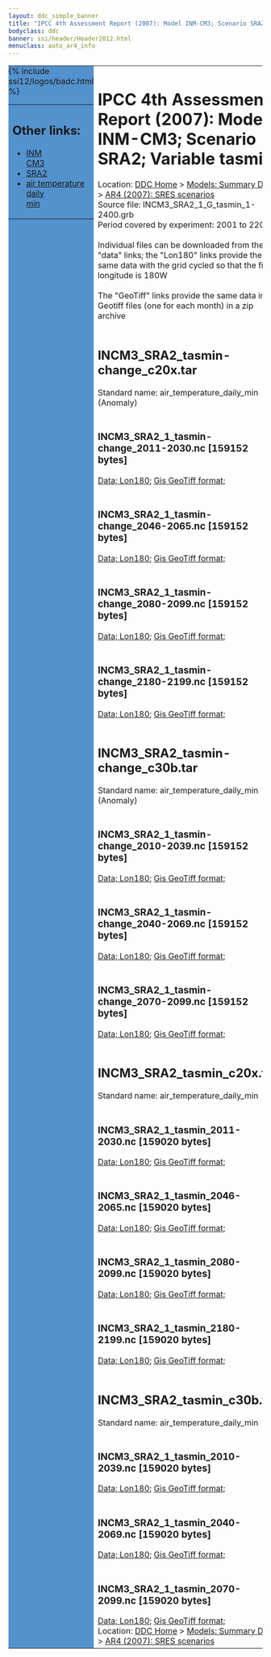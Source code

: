 ```yaml
---
layout: ddc_simple_banner
title: "IPCC 4th Assessment Report (2007): Model INM-CM3; Scenario SRA2; Variable tasmin"
bodyclass: ddc
banner: ssi/header/Header2012.html
menuclass: auto_ar4_info
---
```



<table width="100%" border="0" cellspacing="0" cellpadding="0" style="border-collapse: collapse;">
<tr style="margin:0;padding:0;border:0;">
<td style="margin:0;padding:0;border:0;height:1pt;width:150pt;background:#5492CD;" valign="top" >

<div id="lh-col2" class="auto_ar4_info">
<table class="menumain" bgcolor="#5492CD" cellspacing="0" width="100%" border="0">
<tr><td>
<h2> Other links:</h2>
<ul>
<li><a href="/auto/ar4/model-INM-CM3.html">INM<br/>CM3</a></li>
<li><a href="/auto/ar4/scenario-SRA2.html">SRA2</a></li>
<li><a href="/auto/ar4/var-air_temperature_daily_min.html">air temperature daily<br/> min</a></li>
</ul>
</td></tr>
{% include ssi12/logos/badc.html %}
</table>
</div>
</td>
<td><h1>IPCC 4th Assessment Report (2007): Model INM-CM3; Scenario SRA2; Variable tasmin</h1>

<!-- Breadcrumb1 -->
<div id="breadcrumb1" align="left">
Location: <a href="/index.html">DDC Home</a> > <a href="/sim/gcm_clim/">Models: Summary Data</a>
> <a href="/sim/gcm_clim/SRES_AR4/index.html">AR4 (2007): SRES scenarios</a>
</div>
<!-- End of Breadcrumb1 -->Source file: INCM3_SRA2_1_G_tasmin_1-2400.grb
<br/>
Period covered by experiment: 2001 to 2200<br/>
<br/>Individual files can be downloaded from the "data" links; the "Lon180" links provide the same data
         with the grid cycled so that the first longitude is 180W<br/>
<br/>The "GeoTiff" links provide the same data in 12 Geotiff files (one for each month)
          in a zip archive<br/>
<br/><h2>INCM3_SRA2_tasmin-change_c20x.tar</h2>
Standard name: air_temperature_daily_min (Anomaly)<br>
<br/><h3>INCM3_SRA2_1_tasmin-change_2011-2030.nc [159152 bytes]</h3>
<a href="/cgi-bin/downl/ar4_nc/tasmin/INCM3_SRA2_1_tasmin-change_2011-2030.nc">Data; </a><a href="/cgi-bin/downl/ar4_nc/tasmin/INCM3_SRA2_1_tasmin-change_2011-2030.cyto180.nc"> Lon180</a>; <a href="/cgi-bin/downl/ar4_tif/tasmin/INCM3_SRA2_1_tasmin-change_2011-2030.zip">Gis GeoTiff format; </a><br/>
<br/><h3>INCM3_SRA2_1_tasmin-change_2046-2065.nc [159152 bytes]</h3>
<a href="/cgi-bin/downl/ar4_nc/tasmin/INCM3_SRA2_1_tasmin-change_2046-2065.nc">Data; </a><a href="/cgi-bin/downl/ar4_nc/tasmin/INCM3_SRA2_1_tasmin-change_2046-2065.cyto180.nc"> Lon180</a>; <a href="/cgi-bin/downl/ar4_tif/tasmin/INCM3_SRA2_1_tasmin-change_2046-2065.zip">Gis GeoTiff format; </a><br/>
<br/><h3>INCM3_SRA2_1_tasmin-change_2080-2099.nc [159152 bytes]</h3>
<a href="/cgi-bin/downl/ar4_nc/tasmin/INCM3_SRA2_1_tasmin-change_2080-2099.nc">Data; </a><a href="/cgi-bin/downl/ar4_nc/tasmin/INCM3_SRA2_1_tasmin-change_2080-2099.cyto180.nc"> Lon180</a>; <a href="/cgi-bin/downl/ar4_tif/tasmin/INCM3_SRA2_1_tasmin-change_2080-2099.zip">Gis GeoTiff format; </a><br/>
<br/><h3>INCM3_SRA2_1_tasmin-change_2180-2199.nc [159152 bytes]</h3>
<a href="/cgi-bin/downl/ar4_nc/tasmin/INCM3_SRA2_1_tasmin-change_2180-2199.nc">Data; </a><a href="/cgi-bin/downl/ar4_nc/tasmin/INCM3_SRA2_1_tasmin-change_2180-2199.cyto180.nc"> Lon180</a>; <a href="/cgi-bin/downl/ar4_tif/tasmin/INCM3_SRA2_1_tasmin-change_2180-2199.zip">Gis GeoTiff format; </a><br/>
<br/><h2>INCM3_SRA2_tasmin-change_c30b.tar</h2>
Standard name: air_temperature_daily_min (Anomaly)<br>
<br/><h3>INCM3_SRA2_1_tasmin-change_2010-2039.nc [159152 bytes]</h3>
<a href="/cgi-bin/downl/ar4_nc/tasmin/INCM3_SRA2_1_tasmin-change_2010-2039.nc">Data; </a><a href="/cgi-bin/downl/ar4_nc/tasmin/INCM3_SRA2_1_tasmin-change_2010-2039.cyto180.nc"> Lon180</a>; <a href="/cgi-bin/downl/ar4_tif/tasmin/INCM3_SRA2_1_tasmin-change_2010-2039.zip">Gis GeoTiff format; </a><br/>
<br/><h3>INCM3_SRA2_1_tasmin-change_2040-2069.nc [159152 bytes]</h3>
<a href="/cgi-bin/downl/ar4_nc/tasmin/INCM3_SRA2_1_tasmin-change_2040-2069.nc">Data; </a><a href="/cgi-bin/downl/ar4_nc/tasmin/INCM3_SRA2_1_tasmin-change_2040-2069.cyto180.nc"> Lon180</a>; <a href="/cgi-bin/downl/ar4_tif/tasmin/INCM3_SRA2_1_tasmin-change_2040-2069.zip">Gis GeoTiff format; </a><br/>
<br/><h3>INCM3_SRA2_1_tasmin-change_2070-2099.nc [159152 bytes]</h3>
<a href="/cgi-bin/downl/ar4_nc/tasmin/INCM3_SRA2_1_tasmin-change_2070-2099.nc">Data; </a><a href="/cgi-bin/downl/ar4_nc/tasmin/INCM3_SRA2_1_tasmin-change_2070-2099.cyto180.nc"> Lon180</a>; <a href="/cgi-bin/downl/ar4_tif/tasmin/INCM3_SRA2_1_tasmin-change_2070-2099.zip">Gis GeoTiff format; </a><br/>
<br/><h2>INCM3_SRA2_tasmin_c20x.tar</h2>
Standard name: air_temperature_daily_min<br>
<br/><h3>INCM3_SRA2_1_tasmin_2011-2030.nc [159020 bytes]</h3>
<a href="/cgi-bin/downl/ar4_nc/tasmin/INCM3_SRA2_1_tasmin_2011-2030.nc">Data; </a><a href="/cgi-bin/downl/ar4_nc/tasmin/INCM3_SRA2_1_tasmin_2011-2030.cyto180.nc"> Lon180</a>; <a href="/cgi-bin/downl/ar4_tif/tasmin/INCM3_SRA2_1_tasmin_2011-2030.zip">Gis GeoTiff format; </a><br/>
<br/><h3>INCM3_SRA2_1_tasmin_2046-2065.nc [159020 bytes]</h3>
<a href="/cgi-bin/downl/ar4_nc/tasmin/INCM3_SRA2_1_tasmin_2046-2065.nc">Data; </a><a href="/cgi-bin/downl/ar4_nc/tasmin/INCM3_SRA2_1_tasmin_2046-2065.cyto180.nc"> Lon180</a>; <a href="/cgi-bin/downl/ar4_tif/tasmin/INCM3_SRA2_1_tasmin_2046-2065.zip">Gis GeoTiff format; </a><br/>
<br/><h3>INCM3_SRA2_1_tasmin_2080-2099.nc [159020 bytes]</h3>
<a href="/cgi-bin/downl/ar4_nc/tasmin/INCM3_SRA2_1_tasmin_2080-2099.nc">Data; </a><a href="/cgi-bin/downl/ar4_nc/tasmin/INCM3_SRA2_1_tasmin_2080-2099.cyto180.nc"> Lon180</a>; <a href="/cgi-bin/downl/ar4_tif/tasmin/INCM3_SRA2_1_tasmin_2080-2099.zip">Gis GeoTiff format; </a><br/>
<br/><h3>INCM3_SRA2_1_tasmin_2180-2199.nc [159020 bytes]</h3>
<a href="/cgi-bin/downl/ar4_nc/tasmin/INCM3_SRA2_1_tasmin_2180-2199.nc">Data; </a><a href="/cgi-bin/downl/ar4_nc/tasmin/INCM3_SRA2_1_tasmin_2180-2199.cyto180.nc"> Lon180</a>; <a href="/cgi-bin/downl/ar4_tif/tasmin/INCM3_SRA2_1_tasmin_2180-2199.zip">Gis GeoTiff format; </a><br/>
<br/><h2>INCM3_SRA2_tasmin_c30b.tar</h2>
Standard name: air_temperature_daily_min<br>
<br/><h3>INCM3_SRA2_1_tasmin_2010-2039.nc [159020 bytes]</h3>
<a href="/cgi-bin/downl/ar4_nc/tasmin/INCM3_SRA2_1_tasmin_2010-2039.nc">Data; </a><a href="/cgi-bin/downl/ar4_nc/tasmin/INCM3_SRA2_1_tasmin_2010-2039.cyto180.nc"> Lon180</a>; <a href="/cgi-bin/downl/ar4_tif/tasmin/INCM3_SRA2_1_tasmin_2010-2039.zip">Gis GeoTiff format; </a><br/>
<br/><h3>INCM3_SRA2_1_tasmin_2040-2069.nc [159020 bytes]</h3>
<a href="/cgi-bin/downl/ar4_nc/tasmin/INCM3_SRA2_1_tasmin_2040-2069.nc">Data; </a><a href="/cgi-bin/downl/ar4_nc/tasmin/INCM3_SRA2_1_tasmin_2040-2069.cyto180.nc"> Lon180</a>; <a href="/cgi-bin/downl/ar4_tif/tasmin/INCM3_SRA2_1_tasmin_2040-2069.zip">Gis GeoTiff format; </a><br/>
<br/><h3>INCM3_SRA2_1_tasmin_2070-2099.nc [159020 bytes]</h3>
<a href="/cgi-bin/downl/ar4_nc/tasmin/INCM3_SRA2_1_tasmin_2070-2099.nc">Data; </a><a href="/cgi-bin/downl/ar4_nc/tasmin/INCM3_SRA2_1_tasmin_2070-2099.cyto180.nc"> Lon180</a>; <a href="/cgi-bin/downl/ar4_tif/tasmin/INCM3_SRA2_1_tasmin_2070-2099.zip">Gis GeoTiff format; </a><br/>
<!-- Breadcrumb2 -->
<div id="breadcrumb2" align="left">
Location: <a href="/index.html">DDC Home</a> > <a href="/sim/gcm_clim/">Models: Summary Data</a>
> <a href="/sim/gcm_clim/SRES_AR4/index.html">AR4 (2007): SRES scenarios</a>
</div>
<!-- End of Breadcrumb2 --></td></tr></table>
